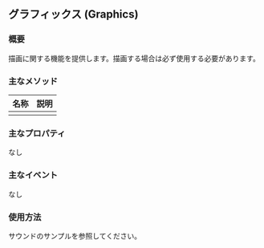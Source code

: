 ﻿## グラフィックス (Graphics)

### 概要

描画に関する機能を提供します。描画する場合は必ず使用する必要があります。

### 主なメソッド

| 名称 | 説明 |
|---|---|
| |  |

### 主なプロパティ

なし

### 主なイベント

なし

### 使用方法

サウンドのサンプルを参照してください。
